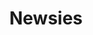 ---
layout: productions
title: Newsies
year: 2019)
image: 
image_credit: 
image_alt:
image_caption:
category: 
details:
  Theatre: FSCJ Summer Musical Theatre Experience
cast:
  Actor: Michael Lipp
crew:
external_links:
---